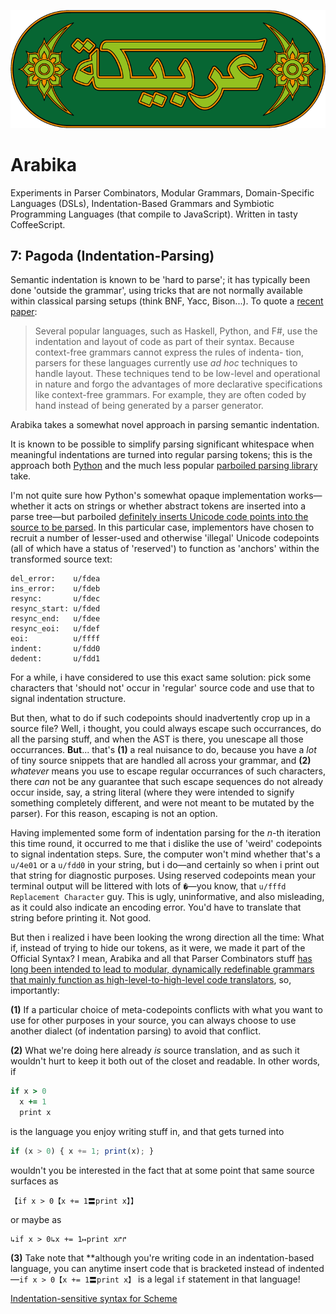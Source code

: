 


![](https://github.com/loveencounterflow/arabika/raw/master/art/arabika-logo-3.png)


# Arabika

Experiments in Parser Combinators, Modular Grammars, Domain-Specific Languages (DSLs), Indentation-Based
Grammars and Symbiotic Programming Languages (that compile to JavaScript). Written in tasty CoffeeScript.

<!-- Tower of Babel -->

## 7: Pagoda (Indentation-Parsing)

Semantic indentation is known to be 'hard to parse'; it has typically been done 'outside the
grammar', using tricks that are not normally available within classical parsing setups (think BNF, Yacc,
Bison...). To quote a [recent paper](http://michaeldadams.org/papers/layout_parsing/LayoutParsing.pdf):

> Several popular languages, such as Haskell, Python, and F#, use the indentation and layout of code as part
> of their syntax. Because context-free grammars cannot express the rules of indenta- tion, parsers for these
> languages currently use *ad hoc* techniques to handle layout. These techniques tend to be low-level and
> operational in nature and forgo the advantages of more declarative specifications like context-free
> grammars. For example, they are often coded by hand instead of being generated by a parser generator.

Arabika takes a somewhat novel approach in parsing semantic indentation.

It is known to be possible to simplify parsing significant whitespace when meaningful indentations
are turned into regular parsing tokens; this is the approach both
[Python](https://docs.python.org/2/reference/lexical_analysis.html#indentation)
and the much less popular
[parboiled parsing library](https://github.com/sirthias/parboiled/wiki/Indentation-Based-Grammars)
take.

I'm not quite sure how Python's somewhat opaque implementation works—whether it acts on strings
or whether abstract tokens are inserted into a parse tree—but parboiled
[definitely inserts Unicode code points into the source to be parsed](https://github.com/sirthias/parboiled/blob/master/parboiled-core/src/main/java/org/parboiled/support/Chars.java#L62).
In this particular case, implementors have chosen to recruit a number of lesser-used and otherwise 'illegal'
Unicode codepoints (all of which have a status of 'reserved') to function as 'anchors' within the
transformed source text:

    del_error:    u/fdea
    ins_error:    u/fdeb
    resync:       u/fdec
    resync_start: u/fded
    resync_end:   u/fdee
    resync_eoi:   u/fdef
    eoi:          u/ffff
    indent:       u/fdd0
    dedent:       u/fdd1

For a while, i have considered to use this exact same solution: pick some characters that 'should not' occur
in 'regular' source code and use that to signal indentation structure.

But then, what to do if such codepoints should inadvertently crop up in a source file? Well, i thought, you
could always escape such occurrances, do all the parsing stuff, and when the AST is there, you unescape
all those occurrances. **But**... that's **(1)** a real nuisance to do, because you have a *lot* of tiny
source snippets that are handled all across your grammar, and **(2)** *whatever* means you use to escape
regular occurrances of such characters, there *can* not be any guarantee that such escape sequences do
not already occur inside, say, a string literal (where they were intended to signify something completely
different, and were not meant to be mutated by the parser). For this reason, escaping is not an option.

Having implemented some form of indentation parsing for the *n*-th iteration this time round, it occurred
to me that i dislike the use of 'weird' codepoints to signal indentation steps. Sure, the computer won't
mind whether that's a `u/4e01` or a `u/fdd0` in your string, but i do—and certainly so when i print out
that string for diagnostic purposes. Using reserved codepoints mean your terminal output will be littered
with lots of `�`—you know, that `u/fffd` `Replacement Character` guy. This is ugly, uninformative, and also
misleading, as it could also indicate an encoding error. You'd have to translate that string before printing
it. Not good.

But then i realized i have been looking the wrong direction all the time: What if, instead of trying to hide
our tokens, as it were, we made it part of the Official Syntax? I mean, Arabika and all that Parser
Combinators stuff [has long been intended to lead to modular, dynamically redefinable grammars that
mainly function as high-level-to-high-level code translators](https://github.com/loveencounterflow/presentation-2012-04-16),
so, importantly:

**(1)** If a particular choice of meta-codepoints conflicts with what you want to use
for other purposes in your source, you can always choose to use another dialect (of indentation parsing)
to avoid that conflict.

**(2)** What we're doing here already *is* source translation, and as such it wouldn't hurt to keep
it both out of the closet and readable. In other words, if

````coffeescript
if x > 0
  x += 1
  print x
````

is the language you enjoy writing stuff in, and that gets turned into

````javascript
if (x > 0) { x += 1; print(x); }
````

wouldn't you be interested in the fact that at some point that same source surfaces as

````
【if x > 0【x += 1〓print x】】
````

or maybe as

````
↳if x > 0↳x += 1↦print x↱↱
````

**(3)** Take note that **although you're writing code in an indentation-based language, you can anytime
insert code that is bracketed instead of indented—`if x > 0【x += 1〓print x】` is a legal `if` statement
in that language!


[Indentation-sensitive syntax for Scheme](http://srfi.schemers.org/srfi-49/srfi-49.html)

